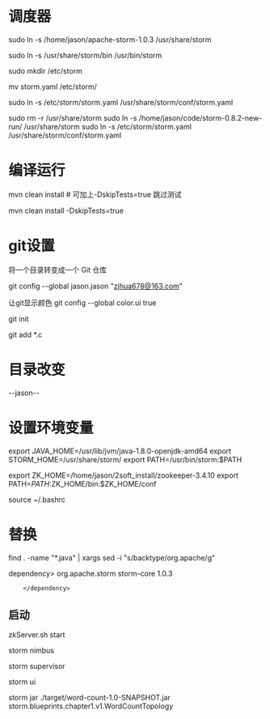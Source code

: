 # 调度器



sudo ln -s /home/jason/apache-storm-1.0.3  /usr/share/storm

sudo ln -s /usr/share/storm/bin    /usr/bin/storm


sudo mkdir /etc/storm

mv  storm.yaml  /etc/storm/

sudo ln -s /etc/storm/storm.yaml   /usr/share/storm/conf/storm.yaml


sudo rm -r  /usr/share/storm
sudo ln -s /home/jason/code/storm-0.8.2-new-run/   /usr/share/storm
sudo ln -s /etc/storm/storm.yaml   /usr/share/storm/conf/storm.yaml

# 编译运行

mvn clean install  # 可加上-DskipTests=true 跳过测试

mvn clean install -DskipTests=true

# git设置

将一个目录转变成一个 Git 仓库

git config --global jason.jason  "zjhua678@163.com"

让git显示颜色
git config --global color.ui true

git init 

git add *.c


# 目录改变

--jason--

# 设置环境变量

export JAVA_HOME=/usr/lib/jvm/java-1.8.0-openjdk-amd64
export STORM_HOME=/usr/share/storm/
export PATH=/usr/bin/storm:$PATH


export ZK_HOME=/home/jason/2soft_install/zookeeper-3.4.10
export PATH=$PATH:$ZK_HOME/bin:$ZK_HOME/conf


source ~/.bashrc




# 替换
find . -name "*.java"  | xargs sed -i "s/backtype/org.apache/g"



dependency>
            <groupId>org.apache.storm</groupId>
            <artifactId>storm-core</artifactId>
            <version>1.0.3</version>
            <!-- keep storm dependencies out of the shaded jar -->
<!--            <scope>provided</scope>-->
        </dependency>





## 启动

zkServer.sh  start

storm nimbus

storm supervisor

storm ui


storm jar ./target/word-count-1.0-SNAPSHOT.jar  storm.blueprints.chapter1.v1.WordCountTopology




